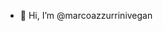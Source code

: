 - 👋 Hi, I’m @marcoazzurrinivegan


<!---
marcoazzurrinivegan/marcoazzurrinivegan is a ✨ special ✨ repository because its `README.md` (this file) appears on your GitHub profile.
You can click the Preview link to take a look at your changes.
--->
